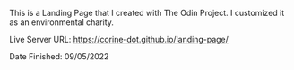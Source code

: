 This is a Landing Page that I created with The Odin Project. I customized it as an environmental charity.

Live Server URL: https://corine-dot.github.io/landing-page/

Date Finished: 09/05/2022